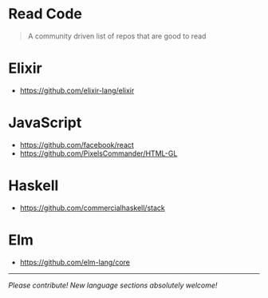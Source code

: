 # Read Code
> A community driven list of repos that are good to read

# Elixir
  - https://github.com/elixir-lang/elixir

# JavaScript
  - https://github.com/facebook/react
  - https://github.com/PixelsCommander/HTML-GL

# Haskell
  - https://github.com/commercialhaskell/stack

# Elm
  - https://github.com/elm-lang/core

---

_Please contribute! New language sections absolutely welcome!_

